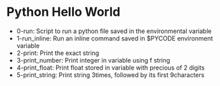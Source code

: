 # Python Hello World

- 0-run: Script to run a python file saved in the environmental variable
- 1-run_inline: Run an inline command saved in $PYCODE environment variable
- 2-print: Print the exact string
- 3-print_number: Print integer in variable using f string
- 4-print_float: Print float stored in variable with precious of 2 digits
- 5-print_string: Print string 3times, followed by its first 9characters
